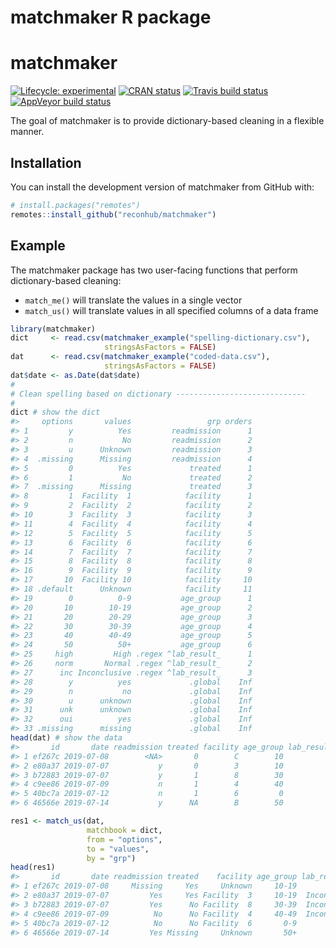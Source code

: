 matchmaker R package
================

<!-- README.md is generated from README.Rmd. Please edit that file -->

# matchmaker

<!-- badges: start -->

[![Lifecycle:
experimental](https://img.shields.io/badge/lifecycle-experimental-orange.svg)](https://www.tidyverse.org/lifecycle/#experimental)
[![CRAN
status](https://www.r-pkg.org/badges/version/matchmaker)](https://CRAN.R-project.org/package=matchmaker)
[![Travis build
status](https://travis-ci.org/reconhub/matchmaker.svg?branch=master)](https://travis-ci.org/reconhub/matchmaker)
[![AppVeyor build
status](https://ci.appveyor.com/api/projects/status/github/reconhub/matchmaker?branch=master&svg=true)](https://ci.appveyor.com/project/reconhub/matchmaker)
<!-- badges: end -->

The goal of matchmaker is to provide dictionary-based cleaning in a
flexible manner.

## Installation

You can install the development version of matchmaker from GitHub with:

``` r
# install.packages("remotes")
remotes::install_github("reconhub/matchmaker")
```

## Example

The matchmaker package has two user-facing functions that perform
dictionary-based cleaning:

  - `match_me()` will translate the values in a single vector
  - `match_us()` will translate values in all specified columns of a
    data frame

<!-- end list -->

``` r
library(matchmaker)
dict     <- read.csv(matchmaker_example("spelling-dictionary.csv"), 
                     stringsAsFactors = FALSE)
dat      <- read.csv(matchmaker_example("coded-data.csv"), 
                     stringsAsFactors = FALSE)
dat$date <- as.Date(dat$date)
#
# Clean spelling based on dictionary ----------------------------- 
#
dict # show the dict
#>     options       values                 grp orders
#> 1         y          Yes         readmission      1
#> 2         n           No         readmission      2
#> 3         u      Unknown         readmission      3
#> 4  .missing      Missing         readmission      4
#> 5         0          Yes             treated      1
#> 6         1           No             treated      2
#> 7  .missing      Missing             treated      3
#> 8         1  Facility  1            facility      1
#> 9         2  Facility  2            facility      2
#> 10        3  Facility  3            facility      3
#> 11        4  Facility  4            facility      4
#> 12        5  Facility  5            facility      5
#> 13        6  Facility  6            facility      6
#> 14        7  Facility  7            facility      7
#> 15        8  Facility  8            facility      8
#> 16        9  Facility  9            facility      9
#> 17       10  Facility 10            facility     10
#> 18 .default      Unknown            facility     11
#> 19        0          0-9           age_group      1
#> 20       10        10-19           age_group      2
#> 21       20        20-29           age_group      3
#> 22       30        30-39           age_group      4
#> 23       40        40-49           age_group      5
#> 24       50          50+           age_group      6
#> 25     high         High .regex ^lab_result_      1
#> 26     norm       Normal .regex ^lab_result_      2
#> 27      inc Inconclusive .regex ^lab_result_      3
#> 28        y          yes             .global    Inf
#> 29        n           no             .global    Inf
#> 30        u      unknown             .global    Inf
#> 31      unk      unknown             .global    Inf
#> 32      oui          yes             .global    Inf
#> 33 .missing      missing             .global    Inf
head(dat) # show the data
#>       id       date readmission treated facility age_group lab_result_01 lab_result_02 lab_result_03 has_symptoms followup
#> 1 ef267c 2019-07-08        <NA>       0        C        10           unk          high           inc         <NA>        u
#> 2 e80a37 2019-07-07           y       0        3        10           inc           unk          norm            y      oui
#> 3 b72883 2019-07-07           y       1        8        30           inc          norm           inc                   oui
#> 4 c9ee86 2019-07-09           n       1        4        40           inc           inc           unk            y      oui
#> 5 40bc7a 2019-07-12           n       1        6         0          norm           unk          norm         <NA>        n
#> 6 46566e 2019-07-14           y      NA        B        50           unk           unk           inc         <NA>     <NA>

res1 <- match_us(dat,
                 matchbook = dict,
                 from = "options",
                 to = "values",
                 by = "grp")
head(res1)
#>       id       date readmission treated    facility age_group lab_result_01 lab_result_02 lab_result_03 has_symptoms followup
#> 1 ef267c 2019-07-08     Missing     Yes     Unknown     10-19       unknown          High  Inconclusive      missing  unknown
#> 2 e80a37 2019-07-07         Yes     Yes Facility  3     10-19  Inconclusive       unknown        Normal          yes      yes
#> 3 b72883 2019-07-07         Yes      No Facility  8     30-39  Inconclusive        Normal  Inconclusive      missing      yes
#> 4 c9ee86 2019-07-09          No      No Facility  4     40-49  Inconclusive  Inconclusive       unknown          yes      yes
#> 5 40bc7a 2019-07-12          No      No Facility  6       0-9        Normal       unknown        Normal      missing       no
#> 6 46566e 2019-07-14         Yes Missing     Unknown       50+       unknown       unknown  Inconclusive      missing  missing
```
